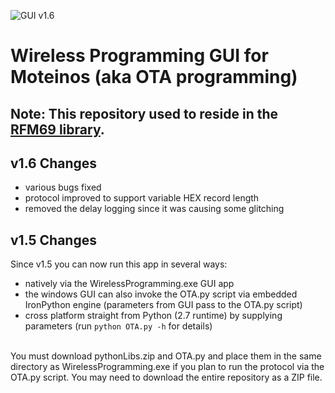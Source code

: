 ![GUI v1.6](https://raw.githubusercontent.com/LowPowerLab/WirelessProgramming/master/OTAGUI.png)
# Wireless Programming GUI for Moteinos (aka OTA programming)

## Note: This repository used to reside in the [RFM69 library](https://github.com/LowPowerLab/RFM69/tree/master/Examples/WirelessProgramming_OTA).

## v1.6 Changes
- various bugs fixed
- protocol improved to support variable HEX record length
- removed the delay logging since it was causing some glitching

## v1.5 Changes
Since v1.5 you can now run this app in several ways:
- natively via the WirelessProgramming.exe GUI app
- the windows GUI can also invoke the OTA.py script via embedded IronPython engine (parameters from GUI pass to the OTA.py script)
- cross platform straight from Python (2.7 runtime) by supplying parameters (run `python OTA.py -h` for details)
<br/>
You must download pythonLibs.zip and OTA.py and place them in the same directory as WirelessProgramming.exe if you plan to run the protocol via the OTA.py script.
You may need to download the entire repository as a ZIP file.